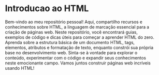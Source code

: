 # Introducao ao HTML
 Bem-vindo ao meu repositório pessoal! Aqui, compartilho recursos e conhecimentos sobre HTML, a linguagem de marcação essencial para a criação de páginas web. Neste repositório, você encontrará guias, exemplos de código e dicas úteis para começar a aprender HTML do zero. Aprenda sobre a estrutura básica de um documento HTML, tags, elementos, atributos e formatação de texto, enquanto constrói sua própria base no desenvolvimento web. Sinta-se à vontade para explorar o conteúdo, experimentar com o código e expandir seus conhecimentos neste emocionante campo. Vamos juntos construir páginas web incríveis usando HTML!
